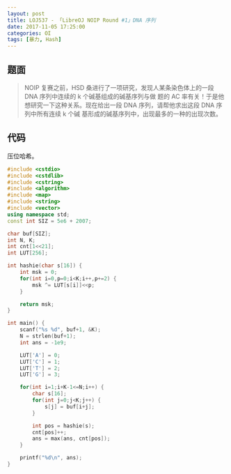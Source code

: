 ```yaml
---
layout: post
title: LOJ537 - 「LibreOJ NOIP Round #1」DNA 序列
date: 2017-11-05 17:25:00
categories: OI
tags: [暴力, Hash]
---
```


## 题面

> NOIP 复赛之前，HSD 桑进行了一项研究，发现人某条染色体上的一段 DNA 序列中连续的 k 个碱基组成的碱基序列与做
> 题的 AC 率有关！于是他想研究一下这种关系。现在给出一段 DNA 序列，请帮他求出这段 DNA 序列中所有连续 k 个碱
> 基形成的碱基序列中，出现最多的一种的出现次数。

## 代码

压位哈希。

```cpp
#include <cstdio>
#include <cstdlib>
#include <cstring>
#include <algorithm>
#include <map>
#include <string>
#include <vector>
using namespace std;
const int SIZ = 5e6 + 2007;

char buf[SIZ];
int N, K;
int cnt[1<<21];
int LUT[256];

int hashie(char s[16]) {
    int msk = 0;
    for(int i=0,p=0;i<K;i++,p+=2) {
        msk ^= LUT[s[i]]<<p;
    }

    return msk;
}

int main() {
    scanf("%s %d", buf+1, &K);
    N = strlen(buf+1);
    int ans = -1e9;

    LUT['A'] = 0;
    LUT['C'] = 1;
    LUT['T'] = 2;
    LUT['G'] = 3;

    for(int i=1;i+K-1<=N;i++) {
        char s[16];
        for(int j=0;j<K;j++) {
            s[j] = buf[i+j];
        }

        int pos = hashie(s);
        cnt[pos]++;
        ans = max(ans, cnt[pos]);
    }

    printf("%d\n", ans);
}
```
